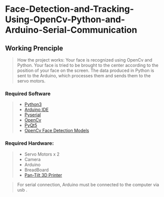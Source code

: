 # Face-Detection-and-Tracking-Using-OpenCv-Python-and-Arduino-Serial-Communication

## Working Prenciple
>How the project works: Your face is recognized using OpenCv and Python. Your face is tried to be brought to the center according to the position of your face on the screen. The data produced in Python is sent to the Arduino, which processes them and sends them to the servo motors. <br/>

### Required Software
>- [Python3](https://www.python.org/downloads/) <br/>
>- [Arduino IDE](https://www.arduino.cc/en/software) <br/>
>- [Pyserial](https://github.com/pyserial/pyserial) <br/>
>- [OpenCv](https://github.com/PyQt5) <br/>
>- [PyQt5](https://github.com/PyQt5) <br/>
>- [OpenCv Face Detection Models](https://github.com/opencv/opencv/blob/master/data/haarcascades/haarcascade_frontalface_default.xml) <br/>

### Required Hardware:
>- Servo Motors x 2 <br/>
>- Camera <br/>
>- Arduino <br/>
>- BreadBoard <br/>
>- [Pan-Tilt 3D Printer](https://www.makexyz.com/3d-models/order/8f156f7d265f3561ba343f9268a02f6b) <br/>
  
 > For serial connection, Arduino must be connected to the computer via usb . <br/>
